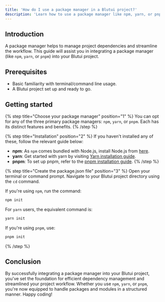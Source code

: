 ```yaml
---
title: 'How do I use a package manager in a Blutui project?'
description: 'Learn how to use a package manager like npm, yarn, or pnpm in your Blutui project.'
---
```


## Introduction

A package manager helps to manage project dependencies and streamline the workflow. This guide will assist you in integrating a package manager (like `npm`, `yarn`, or `pnpm`) into your Blutui project.

## Prerequisites

- Basic familiarity with terminal/command line usage.
- A Blutui project set up and ready to go.

## Getting started

{% step title="Choose your package manager" position="1" %}
You can opt for any of the three primary package managers: `npm`, `yarn`, or `pnpm`. Each has its distinct features and benefits.
{% /step %}

{% step title="Installation" position="2" %}
If you haven't installed any of these, follow the relevant guide below:

- **npm**: As `npm` comes bundled with Node.js, install Node.js from [here](https://nodejs.org/en).
- **yarn**: Get started with yarn by visiting [Yarn installation guide](https://yarnpkg.com/getting-started/install).
- **pnpm**: To set up pnpm, refer to the [pnpm installation guide](https://pnpm.io/installation).
{% /step %}

{% step title="Create the package.json file" position="3" %}
Open your terminal or command prompt. Navigate to your Blutui project directory using the `cd` command.

If you're using `npm`, run the command:

```bash
npm init
```

For `yarn` users, the equivalent command is:

```bash
yarn init
```

If you're using `pnpm`, use:

```bash
pnpm init
```
{% /step %}

## Conclusion

By successfully integrating a package manager into your Blutui project, you've set the foundation for efficient dependency management and streamlined your project workflow. Whether you use `npm`, `yarn`, or `pnpm`, you're now equipped to handle packages and modules in a structured manner. Happy coding!
